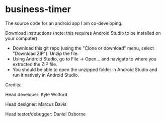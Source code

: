# business-timer

The source code for an android app I am co-developing.

Download instructions (note: this requires Android Studio to be installed on your computer):

- Download this git repo (using the "Clone or download" menu, select "Download ZIP"). Unzip the file.
- Using Android Studio, go to File -> Open... and navigate to where you extracted the ZIP file.
- You should be able to open the unzipped folder in Android Studio and run it natively in Android Studio.



Credits:

Head developer: Kyle Wolford

Head designer: Marcus Davis

Head tester/debugger: Daniel Osborne
